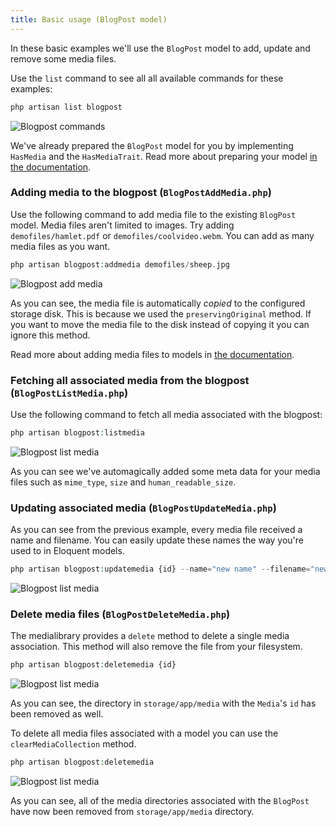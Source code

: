 ```yaml
---
title: Basic usage (BlogPost model)
---
```


In these basic examples we'll use the `BlogPost` model to add, update and remove some media files. 

Use the `list` command to see all all available commands for these examples:

```bash
php artisan list blogpost
```

![Blogpost commands](https://docs.spatie.be/images/medialibrary/tutorial/list-blogpost.jpg)

We've already prepared the `BlogPost` model for you by implementing `HasMedia` and the `HasMediaTrait`. Read more about preparing your model [in the documentation](https://docs.spatie.be/laravel-medialibrary/v5/basic-usage/preparing-your-model).

### Adding media to the blogpost (`BlogPostAddMedia.php`)

Use the following command to add media file to the existing `BlogPost` model. Media files aren't limited to images. Try adding `demofiles/hamlet.pdf` or `demofiles/coolvideo.webm`. You can add as many media files as you want.

```php
php artisan blogpost:addmedia demofiles/sheep.jpg
```

![Blogpost add media](https://docs.spatie.be/images/medialibrary/tutorial/blogpost-addmedia.jpg)

As you can see, the media file is automatically _copied_ to the configured storage disk. This is because we used the `preservingOriginal` method. If you want to move the media file to the disk instead of copying it you can ignore this method.

Read more about adding media files to models in [the documentation](https://docs.spatie.be/laravel-medialibrary/v5/basic-usage/associating-files).

### Fetching all associated media from the blogpost (`BlogPostListMedia.php`)

Use the following command to fetch all media associated with the blogpost:

```php
php artisan blogpost:listmedia
```

![Blogpost list media](https://docs.spatie.be/images/medialibrary/tutorial/blogpost-addmedia.jpg)

As you can see we've automagically added some meta data for your media files such as `mime_type`, `size` and `human_readable_size`.

### Updating associated media (`BlogPostUpdateMedia.php`)

As you can see from the previous example, every media file received a name and filename. You can easily update these names the way you're used to in Eloquent models.

```php
php artisan blogpost:updatemedia {id} --name="new name" --filename="new-filename.jpg"
```

![Blogpost list media](https://docs.spatie.be/images/medialibrary/tutorial/blogpost-updatemedia.jpg)

### Delete media files (`BlogPostDeleteMedia.php`)

The medialibrary provides a `delete` method to delete a single media association. This method will also remove the file from your filesystem.

```php
php artisan blogpost:deletemedia {id}
```

![Blogpost list media](https://docs.spatie.be/images/medialibrary/tutorial/blogpost-deletemedia.jpg)

As you can see, the directory in `storage/app/media` with the `Media`'s `id` has been removed as well.

To delete all media files associated with a model you can use the `clearMediaCollection` method.

```php
php artisan blogpost:deletemedia
```

![Blogpost list media](https://docs.spatie.be/images/medialibrary/tutorial/blogpost-deletemedia-2.jpg)

As you can see, all of the media directories associated with the `BlogPost` have now been removed from `storage/app/media` directory.